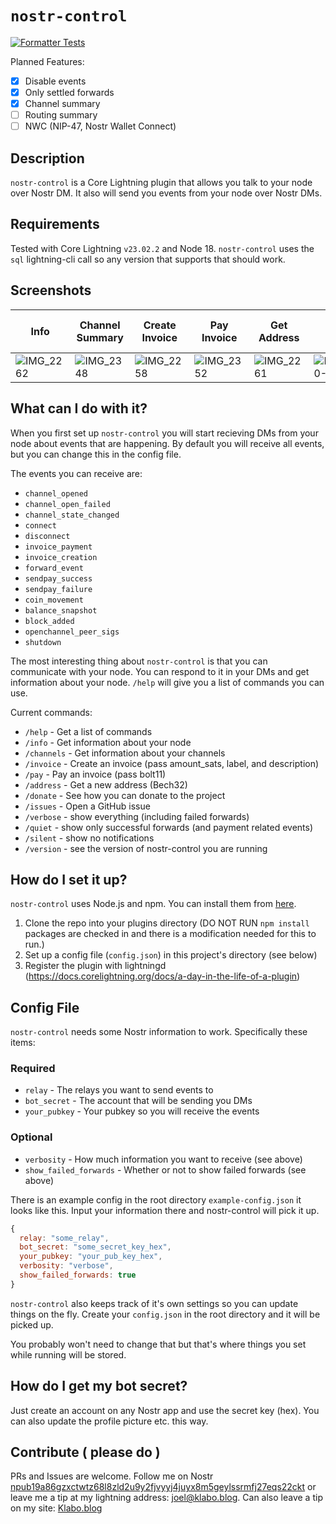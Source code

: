 # `nostr-control`

[![Formatter Tests](https://github.com/joelklabo/nostr-control/actions/workflows/formatter-tests.yml/badge.svg)](https://github.com/joelklabo/nostr-control/actions/workflows/formatter-tests.yml)

Planned Features:

- [x] Disable events
- [x] Only settled forwards
- [x] Channel summary
- [ ] Routing summary
- [ ] NWC (NIP-47, Nostr Wallet Connect)

## Description

`nostr-control` is a Core Lightning plugin that allows you talk to your node over Nostr DM. It also will send you events from your node over Nostr DMs.

## Requirements
Tested with Core Lightning `v23.02.2` and Node 18. `nostr-control` uses the `sql` lightning-cli call so any version that supports that should work.

## Screenshots
| Info | Channel Summary| Create Invoice | Pay Invoice | Get Address | See Forwards | New Blocks (etc.) |
| - | - | - | - | - | - | - |
|![IMG_2262](https://user-images.githubusercontent.com/264977/234135277-075c3a99-510c-4b39-a643-17421e5af100.PNG)|![IMG_2348](https://github.com/joelklabo/nostr-control/assets/264977/f0cc4c16-2440-40f4-8b1e-1dd7f1619b5d)|![IMG_2258](https://user-images.githubusercontent.com/264977/234135152-7debd1ea-4f73-4d1e-9a07-1f80b3335d8b.PNG) |![IMG_2352](https://github.com/joelklabo/nostr-control/assets/264977/61d733ec-d33e-45ab-9920-7c58ac452c33)|![IMG_2261](https://user-images.githubusercontent.com/264977/234135150-16d2f2b9-11c5-44e6-ab3f-dd7e61017800.PNG) | ![IMG_9AF1D5254260-1](https://github.com/joelklabo/nostr-control/assets/264977/14789bac-0f5e-4ecd-ae79-d904e8f977aa)|![IMG_2258](https://user-images.githubusercontent.com/264977/234135155-51e7810b-f548-4bcc-ac21-e962cf1a331c.PNG) |

## What can I do with it?

When you first set up `nostr-control` you will start recieving DMs from your node about events that are happening. By default you will receive all events, but you can change this in the config file.

The events you can receive are:

- `channel_opened`
- `channel_open_failed`
- `channel_state_changed`
- `connect`
- `disconnect`
- `invoice_payment`
- `invoice_creation`
- `forward_event`
- `sendpay_success`
- `sendpay_failure`
- `coin_movement`
- `balance_snapshot`
- `block_added`
- `openchannel_peer_sigs`
- `shutdown`

The most interesting thing about `nostr-control` is that you can communicate with your node. You can respond to it in your DMs and get information about your node. `/help` will give you a list of commands you can use.

Current commands:

- `/help` - Get a list of commands
- `/info` - Get information about your node
- `/channels` - Get information about your channels
- `/invoice` - Create an invoice (pass amount_sats, label, and description)
- `/pay` - Pay an invoice (pass bolt11)
- `/address` - Get a new address (Bech32)
- `/donate` - See how you can donate to the project
- `/issues` - Open a GitHub issue
- `/verbose` - show everything (including failed forwards)
- `/quiet` - show only successful forwards (and payment related events)
- `/silent` - show no notifications
- `/version` - see the version of nostr-control you are running

## How do I set it up?

`nostr-control` uses Node.js and npm. You can install them from [here](https://nodejs.org/en/download/).

1. Clone the repo into your plugins directory (DO NOT RUN `npm install` packages are checked in and there is a modification needed for this to run.)
2. Set up a config file (`config.json`) in this project's directory (see below)
3. Register the plugin with lightningd (https://docs.corelightning.org/docs/a-day-in-the-life-of-a-plugin)

## Config File

`nostr-control` needs some Nostr information to work. Specifically these items:

### Required
- `relay` - The relays you want to send events to
- `bot_secret` - The account that will be sending you DMs
- `your_pubkey` - Your pubkey so you will receive the events

### Optional
- `verbosity` - How much information you want to receive (see above)
- `show_failed_forwards` - Whether or not to show failed forwards (see above)

There is an example config in the root directory `example-config.json` it looks like this. Input your information there and nostr-control will pick it up.

```javascript
{
  relay: "some_relay",
  bot_secret: "some_secret_key_hex",
  your_pubkey: "your_pub_key_hex",
  verbosity: "verbose",
  show_failed_forwards: true
}
```

`nostr-control` also keeps track of it's own settings so you can update things on the fly. Create your `config.json` in the root directory and it will be picked up.

You probably won't need to change that but that's where things you set while running will be stored.

## How do I get my bot secret?

Just create an account on any Nostr app and use the secret key (hex). You can also update the profile picture etc. this way.

## Contribute ( please do )

PRs and Issues are welcome. Follow me on Nostr [npub19a86gzxctwtz68l8zld2u9y2fjvyyj4juyx8m5geylssrmfj27eqs22ckt](https://nostr.directory/p/joelklabo) or leave me a tip at my lightning address: [joel@klabo.blog](lightning:joel@klabo.blog). Can also leave a tip on my site: [Klabo.blog](https://klabo.blog/tip)
